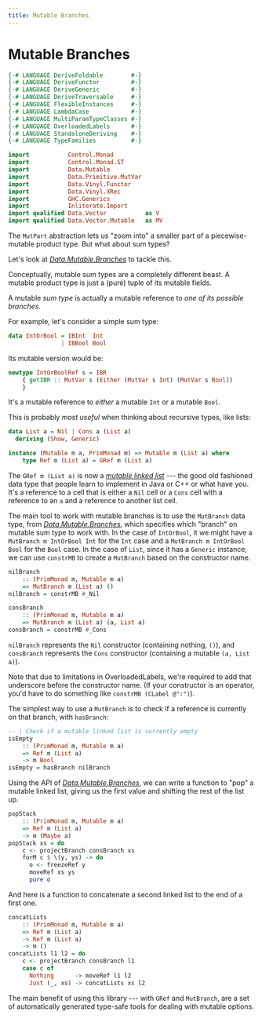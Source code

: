 ```yaml
---
title: Mutable Branches
---
```


Mutable Branches
=================

```haskell top hide
{-# LANGUAGE DeriveFoldable        #-}
{-# LANGUAGE DeriveFunctor         #-}
{-# LANGUAGE DeriveGeneric         #-}
{-# LANGUAGE DeriveTraversable     #-}
{-# LANGUAGE FlexibleInstances     #-}
{-# LANGUAGE LambdaCase            #-}
{-# LANGUAGE MultiParamTypeClasses #-}
{-# LANGUAGE OverloadedLabels      #-}
{-# LANGUAGE StandaloneDeriving    #-}
{-# LANGUAGE TypeFamilies          #-}

import           Control.Monad
import           Control.Monad.ST
import           Data.Mutable
import           Data.Primitive.MutVar
import           Data.Vinyl.Functor
import           Data.Vinyl.XRec
import           GHC.Generics
import           Inliterate.Import
import qualified Data.Vector           as V
import qualified Data.Vector.Mutable   as MV
```

The `MutPart` abstraction lets us "zoom into" a smaller part of a
piecewise-mutable product type.  But what about sum types?

Let's look at *[Data.Mutable.Branches][DMB]* to tackle this.

[DMB]: https://hackage.haskell.org/package/mutable/docs/Data-Mutable-Branches.html

Conceptually, mutable sum types are a completely different beast.  A mutable
product type is just a (pure) tuple of its mutable fields.

A mutable *sum type* is actually a mutable reference to *one of its possible
branches*.

For example, let's consider a simple sum type:

```haskell top
data IntOrBool = IBInt  Int
               | IBBool Bool
```

Its mutable version would be:

```haskell
newtype IntOrBoolRef s = IBR
    { getIBR :: MutVar s (Either (MutVar s Int) (MutVar s Bool))
    }
```

It's a mutable reference to *either* a mutable `Int` or a mutable `Bool`.

This is probably *most useful* when thinking about recursive types, like lists:

```haskell top
data List a = Nil | Cons a (List a)
  deriving (Show, Generic)

instance (Mutable m a, PrimMonad m) => Mutable m (List a) where
    type Ref m (List a) = GRef m (List a)
```

The `GRef m (List a)` is now a *[mutable linked list][ll]* --- the good old
fashioned data type that people learn to implement in Java or C++ or what have
you.  It's a reference to a cell that is either a `Nil` cell or a `Cons` cell
with a reference to an `a` and a reference to another list cell.

[ll]: https://en.wikipedia.org/wiki/Linked_list

The main tool to work with mutable branches is to use the `MutBranch` data
type, from *[Data.Mutable.Branches][DMB]*, which specifies which "branch" on mutable
sum type to work with.  In the case of `IntOrBool`, it we might have a
`MutBranch m IntOrBool Int` for the `Int` case and a `MutBranch m IntOrBool
Bool` for the `Bool` case.  In the case of `List`, since it has a `Generic`
instance, we can use `constrMB` to create a `MutBranch` based on the
constructor name.

```haskell top
nilBranch
    :: (PrimMonad m, Mutable m a)
    => MutBranch m (List a) ()
nilBranch = constrMB #_Nil

consBranch
    :: (PrimMonad m, Mutable m a)
    => MutBranch m (List a) (a, List a)
consBranch = constrMB #_Cons
```

`nilBranch` represents the `Nil` constructor (containing nothing, `()`), and
`consBranch` represents the `Cons` constructor (containing a mutable `(a, List
a)`).

Note that due to limitations in OverloadedLabels, we're required to add that
underscore before the constructor name.  (If your constructor is an operator,
you'd have to do something like `constrMB (CLabel @":")`).

The simplest way to use a `MutBranch` is to check if a reference is currently
on that branch, with `hasBranch`:

```haskell top
-- | Check if a mutable linked list is currently empty
isEmpty
    :: (PrimMonad m, Mutable m a)
    => Ref m (List a)
    -> m Bool
isEmpty = hasBranch nilBranch
```

Using the API of *[Data.Mutable.Branches][DMB]*, we can write a function to "pop" a
mutable linked list, giving us the first value and shifting the rest of the
list up.


```haskell top
popStack
    :: (PrimMonad m, Mutable m a)
    => Ref m (List a)
    -> m (Maybe a)
popStack xs = do
    c <- projectBranch consBranch xs
    forM c $ \(y, ys) -> do
      o <- freezeRef y
      moveRef xs ys
      pure o
```

And here is a function to concatenate a second linked list to the end of a
first one.

```haskell top
concatLists
    :: (PrimMonad m, Mutable m a)
    => Ref m (List a)
    -> Ref m (List a)
    -> m ()
concatLists l1 l2 = do
    c <- projectBranch consBranch l1
    case c of
      Nothing      -> moveRef l1 l2
      Just (_, xs) -> concatLists xs l2
```

The main benefit of using this library --- with `GRef` and `MutBranch`, are a
set of automatically generated type-safe tools for dealing with mutable
options.

